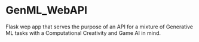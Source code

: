 # GenML_WebAPI
Flask wep app that serves the purpose of an API for a mixture of Generative ML tasks with a Computational Creativity and Game AI in mind.
